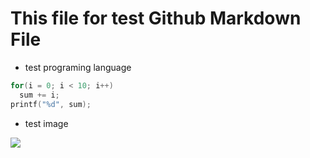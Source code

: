 # This file for test Github Markdown File


- test programing language
```C
for(i = 0; i < 10; i++)
  sum += i;
printf("%d", sum);
```

- test image

![](https://gimg2.baidu.com/image_search/src=http%3A%2F%2Fattach.bbs.miui.com%2Fforum%2F201310%2F19%2F235439yh04c010wm0qrk5d.jpg&refer=http%3A%2F%2Fattach.bbs.miui.com&app=2002&size=f9999,10000&q=a80&n=0&g=0n&fmt=jpeg?sec=1617946759&t=7600ede2719e75d0c4fec38e44a2d645)

